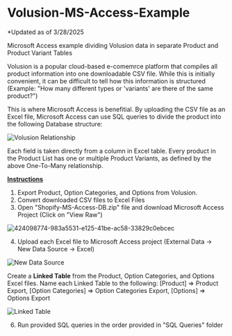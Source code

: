 # Volusion-MS-Access-Example
*Updated as of 3/28/2025

Microsoft Access example dividing Volusion data in separate Product and Product Variant Tables

Volusion is a popular cloud-based e-comemrce platform that compiles all product information into one downloadable CSV file. While this is initially convenient, it can be difficult to tell how this information is structured (Example: "How many different types or 'variants' are there of the same product?")

This is where Microsoft Access is benefitial. By uploading the CSV file as an Excel file, Microsoft Access can use SQL queries to divide the product into the following Database structure:

![Volusion Relationship](https://github.com/user-attachments/assets/5e5da201-7d55-4f6d-96c1-19af5cbcfa70)

Each field is taken directly from a column in Excel table. Every product in the Product List has one or multiple Product Variants, as defined by the above One-To-Many relationship. 

<ins> **Instructions**  </ins>
1. Export Product, Option Categories, and Options from Volusion.
2. Convert downloaded CSV files to Excel Files
3. Open "Shopify-MS-Access-DB.zip" file and download Microsoft Access Project (Click on "View Raw")

![424098774-983a5531-e125-41be-ac58-33829c0ebcec](https://github.com/user-attachments/assets/0bb6137c-8505-43f9-afab-43cb7d571e2d)

   
4. Upload each Excel file to Microsoft Access project (External Data -> New Data Source -> Excel) 
   
![New Data Source](https://github.com/user-attachments/assets/8be047f5-0838-425a-a590-0f778c0c57a3)

Create a **Linked Table** from the Product, Option Categories, and Options Excel files. Name each Linked Table to the following: [Product] => Product Export, [Option Categories] => Option Categories Export, [Options] => Options Export

![Linked Table](https://github.com/user-attachments/assets/670e1533-85b0-4d02-b782-98d889aeded6)

6. Run provided SQL queries in the order provided in "SQL Queries" folder


